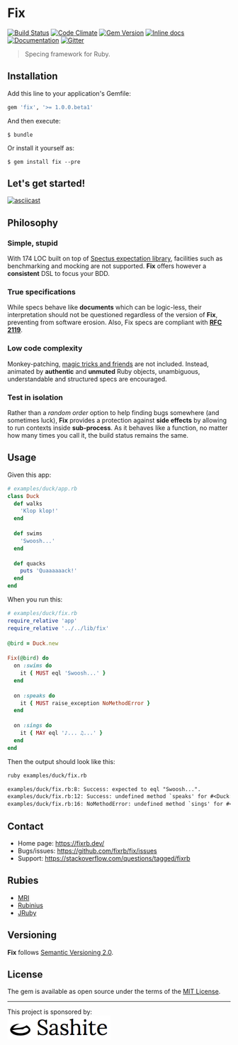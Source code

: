 # Fix

[![Build Status](https://api.travis-ci.org/fixrb/fix.svg?branch=master)][travis]
[![Code Climate](https://codeclimate.com/github/fixrb/fix/badges/gpa.svg)][codeclimate]
[![Gem Version](https://badge.fury.io/rb/fix.svg)][gem]
[![Inline docs](https://inch-ci.org/github/fixrb/fix.svg?branch=master)][inchpages]
[![Documentation](https://img.shields.io/:yard-docs-38c800.svg)][rubydoc]
[![Gitter](https://badges.gitter.im/Join%20Chat.svg)][gitter]

> Specing framework for Ruby.

## Installation

Add this line to your application's Gemfile:

```ruby
gem 'fix', '>= 1.0.0.beta1'
```

And then execute:

    $ bundle

Or install it yourself as:

    $ gem install fix --pre

## Let's get started!

[![asciicast](https://asciinema.org/a/29098.png)](https://asciinema.org/a/29098)

## Philosophy

### Simple, stupid

With 174 LOC built on top of [Spectus expectation library](https://github.com/fixrb/spectus), facilities such as benchmarking and mocking are not supported.  __Fix__ offers however a **consistent** DSL to focus your BDD.

### True specifications

While specs behave like **documents** which can be logic-less, their interpretation should not be questioned regardless of the version of __Fix__, preventing from software erosion.  Also, Fix specs are compliant with **[RFC 2119](http://tools.ietf.org/html/rfc2119)**.

### Low code complexity

Monkey-patching, [magic tricks and friends](http://blog.arkency.com/2013/06/are-we-abusing-at-exit/) are not included.  Instead, animated by **authentic** and **unmuted** Ruby objects, unambiguous, understandable and structured specs are encouraged.

### Test in isolation

Rather than a _random order_ option to help finding bugs somewhere (and sometimes luck), __Fix__ provides a protection against **side effects** by allowing to run contexts inside **sub-process**.  As it behaves like a function, no matter how many times you call it, the build status remains the same.

## Usage

Given this app:

```ruby
# examples/duck/app.rb
class Duck
  def walks
    'Klop klop!'
  end

  def swims
    'Swoosh...'
  end

  def quacks
    puts 'Quaaaaaack!'
  end
end
```

When you run this:

```ruby
# examples/duck/fix.rb
require_relative 'app'
require_relative '../../lib/fix'

@bird = Duck.new

Fix(@bird) do
  on :swims do
    it { MUST eql 'Swoosh...' }
  end

  on :speaks do
    it { MUST raise_exception NoMethodError }
  end

  on :sings do
    it { MAY eql '♪... ♫...' }
  end
end
```

Then the output should look like this:

```sh
ruby examples/duck/fix.rb
```

```txt
examples/duck/fix.rb:8: Success: expected to eql "Swoosh...".
examples/duck/fix.rb:12: Success: undefined method `speaks' for #<Duck:0x00007fe3be868ea0>.
examples/duck/fix.rb:16: NoMethodError: undefined method `sings' for #<Duck:0x00007fe3be868ea0>.
```

## Contact

* Home page: https://fixrb.dev/
* Bugs/issues: https://github.com/fixrb/fix/issues
* Support: https://stackoverflow.com/questions/tagged/fixrb

## Rubies

* [MRI](https://www.ruby-lang.org/)
* [Rubinius](https://rubinius.com/)
* [JRuby](https://www.jruby.org/)

## Versioning

__Fix__ follows [Semantic Versioning 2.0](http://semver.org/).

## License

The gem is available as open source under the terms of the [MIT License](https://opensource.org/licenses/MIT).

***

<p>
  This project is sponsored by:<br />
  <a href="https://sashite.com/"><img
    src="https://github.com/fixrb/fix/raw/master/img/sashite.png"
    alt="Sashite" /></a>
</p>

[travis]: https://travis-ci.org/fixrb/fix
[codeclimate]: https://codeclimate.com/github/fixrb/fix
[gem]: https://rubygems.org/gems/fix
[inchpages]: http://inch-ci.org/github/fixrb/fix
[rubydoc]: http://rubydoc.info/gems/fix/frames
[gitter]: https://gitter.im/fixrb/fix?utm_source=badge&utm_medium=badge&utm_campaign=pr-badge

